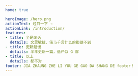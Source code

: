```yaml
---
home: true

heroImage: /hero.png
actionText: 过目一下 →
actionLink: /introduction/
features:
- title: 全是废话
  details: 文思敏捷、倚马千言什么的都做不到
- title: 更新超慢
  details: 半年更新一篇，低产似 G 胖
- title: 以上
  details: 都不对
footer: JIA ZHAUNG ZHE LI YOU GE GAO DA SHANG DE footer！
---
```

